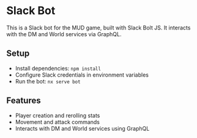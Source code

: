 # Slack Bot

This is a Slack bot for the MUD game, built with Slack Bolt JS. It interacts with the DM and World services via GraphQL.

## Setup

- Install dependencies: `npm install`
- Configure Slack credentials in environment variables
- Run the bot: `nx serve bot`

## Features

- Player creation and rerolling stats
- Movement and attack commands
- Interacts with DM and World services using GraphQL
